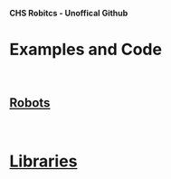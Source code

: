 <strong>CHS Robitcs - Unoffical Github </strong>
<br>
<h1>Examples and Code</h1>
<br>
<h2><a href="https://github.com/CHS-robotics/Robots"><strong>Robots</strong></a></h2>
<a href="">
<br>
<h1>Libraries</h1>
